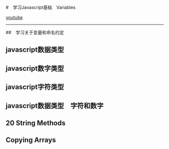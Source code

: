 #　学习Javascript基础　Variables

[youtube](https://www.youtube.com/channel/UC8butISFwT-Wl7EV0hUK0BQ/playlists)

---

##　学习关于变量和命名约定

## javascript数据类型

## javascript数字类型

## javascript字符类型

## javascript数据类型　字符和数字

## 20 String Methods 

## Copying Arrays

``` 
